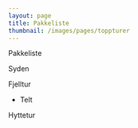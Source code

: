 ```yaml
---
layout: page
title: Pakkeliste
thumbnail: /images/pages/toppturer
---
```


Pakkeliste


Syden

Fjelltur 
- Telt

Hyttetur

